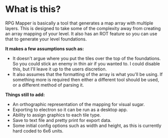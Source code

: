 # What is this? #

RPG Mapper is basically a tool that generates a map array with multiple layers. This is designed to take some of the complexity away from creating an array mapping of your level. It also has an ROT feature so you can use that to generate your level foundations.

**It makes a few assumptions such as:**

* It doesn't argue where you put the tiles over the top of the foundations. So you could stick an enemy in thin air if you wanted to. I could disable this, but I'll leave it up to the users discretion.
* It also assumes that the formatting of the array is what you'll be using. If something more is required then either a different tool should be used, or a different method of parsing it.

**Things still to add:**

* An orthographic representation of the mapping for visual sugar.
* Exporting to electron so it can be run as a desktop app.
* Ability to assign graphics to each tile type.
* Save to text file and pretty print for export data.
* Some initial config options such as width and height, as this is currently hard coded to 6x6 units.